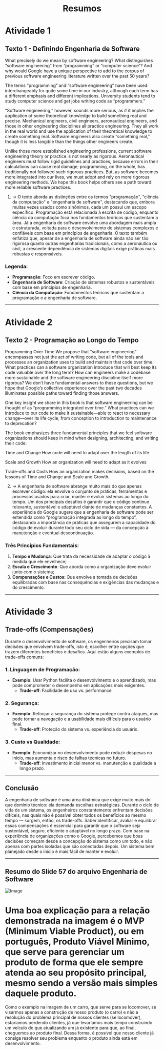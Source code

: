  <h1 align = center >Resumos<h1>
  
# Atividade 1

## Texto 1 - Definindo Engenharia de Software
What precisely do we mean by software engineering? What distinguishes “software engineering” from “programming” or “computer science”? And why would Google have a unique perspective to add to the corpus of previous software engineering literature written over the past 50 years?
 
The terms “programming” and “software engineering” have been used interchangeably for quite some time in our industry, although each term has a different emphasis and different implications. University students tend to study computer science and get jobs writing code as “programmers.”
 
“Software engineering,” however, sounds more serious, as if it implies the application of some theoretical knowledge to build something real and precise. Mechanical engineers, civil engineers, aeronautical engineers, and those in other engineering disciplines all practice engineering. They all work in the real world and use the application of their theoretical knowledge to create something real. Software engineers also create “something real,” though it is less tangible than the things other engineers create.
 
Unlike those more established engineering professions, current software engineering theory or practice is not nearly as rigorous. Aeronautical engineers must follow rigid guidelines and practices, because errors in their calculations can cause real damage; programming, on the whole, has traditionally not followed such rigorous practices. But, as software becomes more integrated into our lives, we must adopt and rely on more rigorous engineering methods. We hope this book helps others see a path toward more reliable software practices.

1. -> O texto aborda as distinções entre os termos "programação", "ciência da computação" e "engenharia de software", destacando que, embora muitas vezes usados como sinônimos, cada um possui um escopo específico. Programação está relacionada à escrita de código, enquanto ciência da computação foca nos fundamentos teóricos que sustentam a área. Já a engenharia de software envolve uma abordagem mais ampla e estruturada, voltada para o desenvolvimento de sistemas complexos e confiáveis com base em princípios de engenharia. O texto também enfatiza que, apesar de a engenharia de software ainda não ser tão rigorosa quanto outras engenharias tradicionais, como a aeronáutica ou civil, a crescente dependência de sistemas digitais exige práticas mais robustas e responsáveis.

### Legenda:
- **Programação**: Foco em escrever código.
- **Engenharia de Software**: Criação de sistemas robustos e sustentáveis com base em princípios de engenharia.
- **Ciência da Computação**: Fundamentos teóricos que sustentam a programação e a engenharia de software.

---
# Atividade 2

## Texto 2 - Programação ao Longo do Tempo
Programming Over Time
We propose that “software engineering” encompasses not just the act of writing code, but all of the tools and processes an organization uses to build and maintain that code over time. What practices can a software organization introduce that will best keep its code valuable over the long term? How can engineers make a codebase more sustainable and the software engineering discipline itself more rigorous? We don’t have fundamental answers to these questions, but we hope that Google’s collective experience over the past two decades illuminates possible paths toward finding those answers.
 
One key insight we share in this book is that software engineering can be thought of as “programming integrated over time.” What practices can we introduce to our code to make it sustainable—able to react to necessary change—over its life cycle, from conception to introduction to maintenance to deprecation?
 
The book emphasizes three fundamental principles that we feel software organizations should keep in mind when designing, architecting, and writing their code:
 
Time and Change
How code will need to adapt over the length of its life
 
Scale and Growth
How an organization will need to adapt as it evolves
 
Trade-offs and Costs
How an organization makes decisions, based on the lessons of Time and Change and Scale and Growth.

2. -> A engenharia de software abrange muito mais do que apenas escrever código: ela envolve o conjunto de práticas, ferramentas e processos usados para criar, manter e evoluir sistemas ao longo do tempo. Um dos principais desafios é garantir que o código continue relevante, sustentável e adaptável diante de mudanças constantes. A experiência do Google sugere que a engenharia de software pode ser entendida como “programação integrada ao longo do tempo”, destacando a importância de práticas que assegurem a capacidade do código de evoluir durante todo seu ciclo de vida — da concepção à manutenção e eventual descontinuação.

### Três Princípios Fundamentais:
1. **Tempo e Mudança**: Que trata da necessidade de adaptar o código à medida que ele envelhece;
2. **Escala e Crescimento**: Que aborda como a organização deve evoluir junto com o sistema;
3. **Compensações e Custos**: Que envolve a tomada de decisões equilibradas com base nas consequências e exigências das mudanças e do crescimento.

---
# Atividade 3

## Trade-offs (Compensações)

Durante o desenvolvimento de software, os engenheiros precisam tomar decisões que envolvem trade-offs, isto é, escolher entre opções que trazem diferentes benefícios e desafios. Aqui estão alguns exemplos de trade-offs comuns:

### 1. Linguagem de Programação:
- **Exemplo**: Usar Python facilita o desenvolvimento e o aprendizado, mas pode comprometer o desempenho em aplicações mais exigentes.
  - **Trade-off**: Facilidade de uso vs. performance

### 2. Segurança:
- **Exemplo**: Reforçar a segurança do sistema protege contra ataques, mas pode tornar a navegação e a usabilidade mais difíceis para o usuário final.
  - **Trade-off**: Proteção do sistema vs. experiência do usuário.

### 3. Custo vs Qualidade:
- **Exemplo**: Economizar no desenvolvimento pode reduzir despesas no início, mas aumenta o risco de falhas técnicas no futuro.
  - **Trade-off**: Investimento inicial menor vs. manutenção e qualidade a longo prazo.

---

## Conclusão

A engenharia de software é uma área dinâmica que exige muito mais do que domínio técnico: ela demanda escolhas estratégicas. Durante o ciclo de vida de um sistema, os engenheiros constantemente enfrentam decisões difíceis, nas quais não é possível obter todos os benefícios ao mesmo tempo — surgem, então, os trade-offs. Saber identificar, avaliar e equilibrar essas compensações é essencial para garantir que o software seja sustentável, seguro, eficiente e adaptável no longo prazo. Com base na experiência de organizações como o Google, percebemos que boas decisões começam desde a concepção do sistema como um todo, e não apenas com partes isoladas que são conectadas depois. Um sistema bem planejado desde o início é mais fácil de manter e evoluir.

---

## Resumo do Slide 57 do arquivo Engenharia de Software

![Image](https://github.com/user-attachments/assets/5ab9b1d3-e89d-4976-903f-67df7ae7a317)

# Uma boa explicação para a relação demonstrada na imagem é o MVP (Minimum Viable Product), ou em português, Produto Viável Mínimo, que serve para gerenciar um produto de forma que ele sempre atenda ao seu propósito principal, mesmo sendo a versão mais simples daquele produto.
Como o exemplo na imagem de um carro, que serve para se locomover, se visarmos apenas a construção de nosso produto (o carro) e não a resolução do problema principal de nossos clientes (se locomover), estaríamos perdendo clientes, já que levaríamos mais tempo construindo um veículo do que atualizando um já existente para que, ao final, cheguemos ao produto final. Dessa forma, é possível que nosso cliente já consiga resolver seu problema enquanto o produto ainda está em desenvolvimento.
